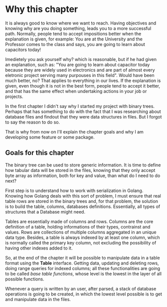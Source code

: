 # Why this chapter

It is always good to know where we want to reach. Having objectives and knowing why are you doing something, leads you to a more successful path. Normally, people tend to accept impositions better when the explanation is given, for example: You are at the University and the Professor comes to the class and says, you are going to learn about capacitors today!

Imedietely you ask yourself why? which is reasonable, but if he had given an explanation, such as: "You are going to learn about capacitor today because they are widely used in electronics and are part of almost every eletronic project serving many purpouses in this field". Would have been much better, no? 
That applies to everything in our lives. If the explanation is given, even though it is not in the best form, people tend to accept it better, and that has the same effect when undertaking actions in your job or projects.

In the first chapter I didn't say why I started my project with binary trees. Perhaps that has something to do with the fact that I was researching about database files and findout that they were data structures in files. But I forgot to say the reason to do so.

That is why from now on I'll explain the chapter goals and why I am developing some feature or some package.

## Goals for this chapter

The binary tree can be used to store generic information. It is time to define how tabular data will be stored in the files, knowing that they only accept byte array as information, both for key and value, than what do I need to do next?

First step is to understand how to work with serialization in Golang. Knowing how Golang deals with this sort of problem, I must ensure that real table rows are stored in the binary trees and, for that problem, the solution is to build the table, columns, databases definitions. Essentially, all types of structures that a Database might need.

Tables are essentially made of columns and rows. Columns are the core definition of a table, holding informations of their types, contrainst and values. Rows are collections of multiple columns aggregated in an unique data type. Besides, a table is always indexed by at least one column, which is normally called the primary key column, not excluding the possibility of having other indexes added to it. 

So, at the end of the chapter it will be possible to manipulate data in a table format using the **Table** interface. Getting data, updating and deleting rows, doing range queries for indexed columns; all these functionalities are going to be called *base table functions*, whose level is the lowest in the layer of all possible functions.

Whenever a query is written by an user, after parsed, a stack of database operations is going to be created, in which the lowest level possible is to get and manipulate data in the files.
